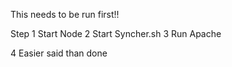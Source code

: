 This needs to be run first!! 

Step 1 Start Node
2 Start Syncher.sh
3 Run Apache


4 Easier said than done